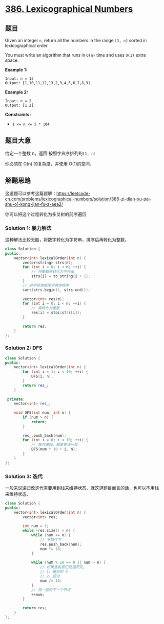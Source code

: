 # [386. Lexicographical Numbers](https://leetcode.com/problems/lexicographical-numbers/)

## 题目

Given an integer `n`, return all the numbers in the range `[1, n]` sorted in lexicographical order.

You must write an algorithm that runs in `O(n)` time and uses `O(1)` extra space. 

 

**Example 1:**

```
Input: n = 13
Output: [1,10,11,12,13,2,3,4,5,6,7,8,9]
```

**Example 2:**

```
Input: n = 2
Output: [1,2]
```

 

**Constraints:**

- `1 <= n <= 5 * 104`



## 题目大意

给定一个整数 n，返回 按照字典序排列的`[1, n]`

你必须在 O(n) 的复杂度，并使用 O(1)的空间，

## 解题思路

这道题可以参考这篇题解：https://leetcode-cn.com/problems/lexicographical-numbers/solution/386-zi-dian-xu-pai-shu-o1-kong-jian-fu-z-aea2/

你可以把这个过程转化为多叉树的前序遍历

### Solution 1:  暴力解法

这种解法比较无脑，将数字转化为字符串，排序后再转化为整数，

```c++
class Solution {
public:
    vector<int> lexicalOrder(int n) {
        vector<string> strs(n);
        for (int i = 0; i < n; ++i) {
            // 将整数先转化为字符串
            strs[i] = to_string(i + 1);
        }
        // 对字符串按照字典序排序
        sort(strs.begin(), strs.end());
        
        vector<int> res(n);
        for (int i = 0; i < n; ++i) {
            // 再转化为整数
            res[i] = stoi(strs[i]);
        }
        
        return res;
    }
};
```

### Solution 2: DFS

````c++
class Solution {
public:
    vector<int> lexicalOrder(int n) {
        for (int i = 1; i < 10; ++i) {
            DFS(i, n);
        }
        return res_;
    }
    
 private:
    vector<int> res_;
    
    void DFS(int num, int n) {
        if (num > n) {
            return;
        }
        
        res_.push_back(num);
        for (int i = 0; i < 10; ++i) {
            // 每次递归，都是更深一层
            DFS(num * 10 + i, n);
        }
    }
};
````

### Solution 3: 迭代

一般来说递归改迭代需要用到栈来维持状态，就这道题目而言的话，也可以不用栈来维持状态，

```c++
class Solution {
public:
    vector<int> lexicalOrder(int n) {
        vector<int> res;
        
        int num = 1;
        while (res.size() < n) {
            while (num <= n) {
                // 不断往下
                res.push_back(num);
                num *= 10;
            }
            
            while (num % 10 == 9 || num > n) {
                // 如果当前层已经遍历完,
                // 1、遍历到 9
                // 2、超过
                num /= 10;
            }
            // 同一层的下一个节点
            ++num;
        }
        
        return res;
    }
};
```

